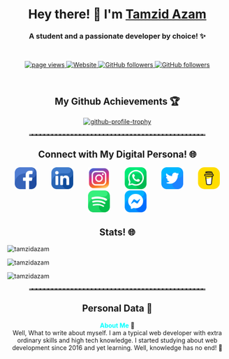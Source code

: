 <div>
  <h1 align="center">Hey there! 🚀 I'm <a href="https://tamzidazam.eu.org">Tamzid Azam</a></h1>
  <h3 align="center">A student and a passionate developer by choice! ✨</h3>
</div>
<br>
<p align="center">
  <a href="https://github.com/tamzidazam/tamzidazam">
    <img src="https://komarev.com/ghpvc/?username=tamzidazam" alt="page views" />
  </a>
  <a href="https://tamzidazam.eu.org">
    <img alt="Website" src="https://img.shields.io/website?url=https%3A%2F%2Ftamzidazam.eu.org">
  </a>
  <a href="https://github.com/tamzidazam?tab=followers">
    <img alt="GitHub followers" src="https://img.shields.io/github/followers/tamzidazam?style=flat&logo=github">
  </a>
  <a href="mailto:erebus041@gmail.com">
    <img alt="GitHub followers" src="https://img.shields.io/badge/gmail-c14438?style=flat&logo=Gmail&logoColor=white">
  </a>
  
</p>
<br>
<div>
  <h2 align="center">My Github Achievements 🏆</h2>
  <p align="center">
    <a href="https://github.com/ryo-ma/github-profile-trophy">
      <img src="https://github-profile-trophy.vercel.app/?username=tamzidazam&theme=onedark" alt="github-profile-trophy">
    </a>
  </p>
</div>

<hr style="border-top: 3px dashed #888; margin: 20px auto; width: 80%;">
<div>
  <h2 align="center">Connect with My Digital Persona! 🌐</h2>
  <p align="center">
    <a href="https://www.facebook.com/Erebus041" target="_blank" style="text-decoration: none; margin: 0 15px; display: inline-flex; align-items: center;">
      <img src="https://raw.githubusercontent.com/tamzidazam/tamzidazam/refs/heads/main/readme/facebook.png" alt="Facebook Icon" width="50" height="50" style="margin-right: 0px;">
    </a>
    <a href="http://linkedin.com/in/tamzidazam" target="_blank" style="text-decoration: none; margin: 0 15px; display: inline-flex; align-items: center;">
      <img src="https://raw.githubusercontent.com/tamzidazam/tamzidazam/refs/heads/main/readme/linkedin.png" alt="LinkedIn Icon" width="50" height="50" style="margin-right: 0px;">
    </a>
    <a href="https://www.instagram.com/tamzidazam/" target="_blank" style="text-decoration: none; margin: 0 15px; display: inline-flex; align-items: center;">
      <img src="https://raw.githubusercontent.com/tamzidazam/tamzidazam/refs/heads/main/readme/instagram.png" alt="Instagram Icon" width="50" height="50" style="margin-right: 0px;">
    </a>
    <a href="https://api.whatsapp.com/send?phone=8801516529398" target="_blank" style="text-decoration: none; margin: 0 15px; display: inline-flex; align-items: center;">
      <img src="https://raw.githubusercontent.com/tamzidazam/tamzidazam/refs/heads/main/readme/whatsapp.png" alt="Whatsapp Icon" width="50" height="50" style="margin-right: 0px;">
    </a>
    <a href="https://x.com/tamzidazam" target="_blank" style="text-decoration: none; margin: 0 15px; display: inline-flex; align-items: center;">
      <img src="https://raw.githubusercontent.com/tamzidazam/tamzidazam/refs/heads/main/readme/twitter.png" alt="Twitter Icon" width="50" height="50" style="margin-right: 0px;">
    </a>
    <a href="https://buymeacoffee.com/tamzidazam" target="_blank" style="text-decoration: none; margin: 0 15px; display: inline-flex; align-items: center;">
      <img src="https://raw.githubusercontent.com/tamzidazam/tamzidazam/refs/heads/main/readme/coffee.png" alt="Buy Me A Coffee" width="50" height="50" style="border-radius: 15px;">
    </a>
    <a href="https://open.spotify.com/user/6bosf7kzuzirhgdhubfxocgp4" target="_blank" style="text-decoration: none; margin: 0 15px; display: inline-flex; align-items: center;">
      <img src="https://raw.githubusercontent.com/tamzidazam/tamzidazam/refs/heads/main/readme/spotify.png" alt="Spotify" width="50" height="50">
    </a>
    <a href="https://m.me/Erebus041" target="_blank" style="text-decoration: none; margin: 0 15px; display: inline-flex; align-items: center;">
      <img src="https://raw.githubusercontent.com/tamzidazam/tamzidazam/refs/heads/main/readme/messenger.png" alt="Facebook Messenger" width="50" height="50">
    </a>    
  </p>
</div>


<div align="justified">
  <h2 align="center">Stats! 🌐</h2>
<p><img src="https://github-readme-stats.vercel.app/api?username=tamzidazam&theme=material-palenight&hide_border=false&include_all_commits=false&count_private=false&size_weight=0&count_weight=0" alt="tamzidazam" /></p>
  <p><img src="https://github-readme-streak-stats.herokuapp.com/?user=tamzidazam&theme=material-palenight&hide_border=false" alt="tamzidazam" /></p>

<p><img src="https://github-readme-stats.vercel.app/api/top-langs/?username=tamzidazam&theme=material-palenight&hide_border=false&include_all_commits=false&count_private=false&layout=compact" alt="tamzidazam" /></p>
</div>

<hr style="border-top: 3px dashed #888; margin: 20px auto; width: 80%;">
<div>
  <h2 align="center">Personal Data 🧠</h2>
  <p align="center">
    <strong><span style="color: #00FFFF;">About Me</span></strong> 📡<br>
    Well, What to write about myself. I am a typical web developer with extra ordinary skills and high tech knowledge. I started studying about web development since 2016 and yet learning. Well, knowledge has no end! 🌌
  </p>
</div>
